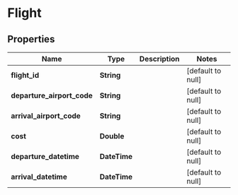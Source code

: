 # Flight
## Properties

Name | Type | Description | Notes
------------ | ------------- | ------------- | -------------
**flight\_id** | **String** |  | [default to null]
**departure\_airport\_code** | **String** |  | [default to null]
**arrival\_airport\_code** | **String** |  | [default to null]
**cost** | **Double** |  | [default to null]
**departure\_datetime** | **DateTime** |  | [default to null]
**arrival\_datetime** | **DateTime** |  | [default to null]

